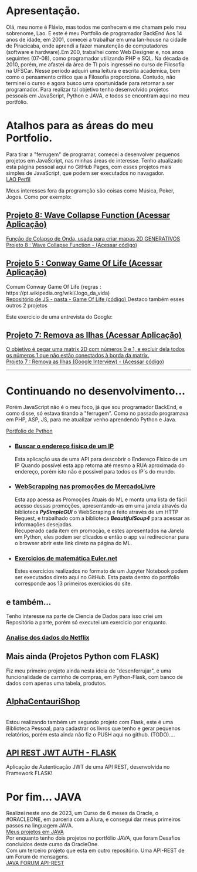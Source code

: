 # Apresentação.
Olá, meu nome é Flávio, mas todos me conhecem e me chamam pelo meu sobrenome, Lao. E este é meu Portfolio de programador BackEnd
Aos 14 anos de idade, em 2001, comecei a trabalhar em uma lan-house na cidade de Piracicaba, onde aprendi a fazer manutenção de computadores (software e hardware).Em 200, trabalhei como Web Designer e, nos anos seguintes (07-08), como programador utilizando PHP e SQL. Na década de 2010, porém, me afastei da área de TI pois ingressei no curso de Filosofia na UFSCar. Nesse período adquiri uma leitura e escrita academica, bem como o pensamento crítico que a Filosofia proporciona. Contudo, não terminei o curso e agora busco uma oportunidade para retornar a ser programador.
Para realizar tal objetivo tenho desenvolvido projetos pessoais em JavaScript, Python e JAVA, e todos se encontram aqui no meu portfólio.

# Atalhos para as áreas do meu Portfolio.
Para tirar a "ferrugem" de programar, comecei a desenvolver pequenos projetos em JavaScript, nas minhas áreas de interesse.
Tenho atualizado esta página pessoal aqui no GitHub Pages, com esses projetos mais simples de JavaScript, que podem ser executados no navagador.
<br>
<a href="https://laotsetung.github.io/JavaScript-Portfolio/"> LAO Perfil </a>

Meus interesses fora da programção são coisas como Música, Poker, Jogos.
Como por exemplo:
    <h2><a href="https://laotsetung.github.io/JavaScript-Portfolio/08-WaveCollapseFunction/08-WaveCollapseFunction.html" target="_blank">Projeto 8: Wave Collapse Function (Acessar Aplicação)</h2>
  Função de Colapso de Onda, usada para criar mapas 2D GENERATIVOS<br>
    <a href="https://github.com/laotsetung/JavaScript-Portfolio/tree/main/08-WaveCollapseFunction" target="_blank"> Projeto 8 : Wave Collapse Function - (Acessar código)</a>
      
  <h2> <a href="https://laotsetung.github.io/JavaScript-Portfolio/05-GameOfLife/GameOfLife.html"> Projeto 5 : Conway Game Of Life (Acessar Aplicação) </a></h2>
  Comum Conway Game Of Life (regras : https://pt.wikipedia.org/wiki/Jogo_da_vida)<br>
    <a href="https://github.com/laotsetung/JavaScript-Portfolio/tree/main/05-GameOfLife" target="_blank"> Repositório de JS - pasta - Game Of Life (código) </a>
Destaco também esses outros 2 projetos

Este exercicio de uma entrevista do Google:
  <h2><a href="https://laotsetung.github.io/JavaScript-Portfolio/07-googleInterview/googleInterview.html" target="_blank">Projeto 7: Remova as Ilhas (Acessar Aplicação)</h2>
  O objetivo é pegar uma matrix 2D com números 0 e 1, e excluir dela todos os números 1 que não estão conectados à borda da matrix.<br>
    <a href="https://github.com/laotsetung/JavaScript-Portfolio/tree/main/07-googleInterview" target="_blank"> Projeto 7 : Remova as Ilhas (Google Interview) - (Acessar código)</a>
  <hr>
      
# Continuando no desenvolvimento...
Porém JavaScript não é o meu foco, já que sou programador BackEnd, e como disse, só estava tirando a "ferrugem".
Como no passado programava em PHP, ASP, JS, para me atualizar venho aprendendo Python e Java.

<a href="https://github.com/laotsetung/Python-Portfolio"> Portfolio de Python </a>
<ul>
  <li><h3><a href="https://github.com/laotsetung/Python-Portfolio/tree/main/01-cadeVoceIp">Buscar o endereço físico de um IP</a></h3></li>
 Esta aplicação usa de uma API para descobrir o Endereço Físico de um IP
  Quando possível esta app retorna até mesmo a RUA aproximada do endereço, porém isto não é possivel para todos os IP´s do mundo.

  <li><h3><a href="https://github.com/laotsetung/Python-Portfolio/tree/main/02-MercadoLivre-webScraping">WebScrapping nas promoções do MercadoLivre</a></h3></li>
    Esta app acessa as Promoções Atuais do ML e monta uma lista de fácil acesso dessas promoções, apresentando-as em uma janela através da biblioteca <b><i>PySimpleGUI</i></b>
    o WebScraping é feito através de um HTTP Request, e trabalhado com a biblioteca <b><i>BeautifulSoup4</i></b> para acessar as informações desejadas.<br>
    Recuperado cada item em promoção, e estes apresentados na Janela em Python, eles podem ser clicados e então o app vai redirecionar para o browser abrir este link direto na página do ML.

  <li><h3><a href="https://github.com/laotsetung/Python-Portfolio/tree/main/03-euler.net"> Exercicios de matemática Euler.net </a></h3></li>
    Estes exercicios realizados no formato de um Jupyter Notebook podem ser executados direto aqui no GitHub.
    Esta pasta dentro do portfolio corresponde aos 13 primeiros exercicios do site.
</ul>

## e também...
Tenho interesse na parte de Ciencia de Dados
para isso criei um Repositório a parte, porém só executei um exercicio por enquanto.
<h3><a href="https://github.com/laotsetung/Python_Pandas_Portfolio/tree/main/01-Netflix-Data_Analysis"> Analise dos dados do Netflix </a></h3>

## Mais ainda (Projetos Python com FLASK)
Fiz meu primeiro projeto ainda nesta ideia de "desenferrujar", é uma funcionalidade de carrinho de compras, em Python-Flask, com banco de dados com apenas uma tabela, produtos.<br>
<h2><a href="https://github.com/laotsetung/99-Python-Flask-ShoppingCart"> AlphaCentauriShop </a></h2>
<br>
Estou realizando também um segundo projeto com Flask, este é uma Biblioteca Pessoal, para cadastrar os livros que tenho e gerar pequenos relatórios,
porém esta ainda não fiz o PUSH aqui no github.
(TODO)....
<h2> <a href='https://github.com/laotsetung/API_REST-JWT_AUTH-Flask'> API REST JWT AUTH - FLASK </a></h2>
Aplicação de Autenticação JWT de uma API REST, desenvolvida no Framework FLASK!

# Por fim... JAVA
Realizei neste ano de 2023, um Curso de 6 meses da Oracle, o #ORACLEONE, em parceria com a Alura, e consegui dar meus primeiros passos na linguagem JAVA.<br>
<a href="https://github.com/laotsetung/Java-Portfolio"> Meus projetos em JAVA </a><br>
Por enquanto tenho dois projetos no portfólio JAVA, que foram Desafios concluidos deste curso da OracleOne.<br>
Com um terceiro projeto que esta em outro repositório. Uma API-REST de um Forum de mensagens.<br>
<a href="https://github.com/laotsetung/Forum_API_REST-JAVA"> JAVA FORUM API-REST </a>


<!--
**laotsetung/laotsetung** is a ✨ _special_ ✨ repository because its `README.md` (this file) appears on your GitHub profile.

Here are some ideas to get you started:

- 🔭 I’m currently working on ...
- 🌱 I’m currently learning ...
- 👯 I’m looking to collaborate on ...
- 🤔 I’m looking for help with ...
- 💬 Ask me about ...
- 📫 How to reach me: ...
- 😄 Pronouns: ...
- ⚡ Fun fact: ...
-->

